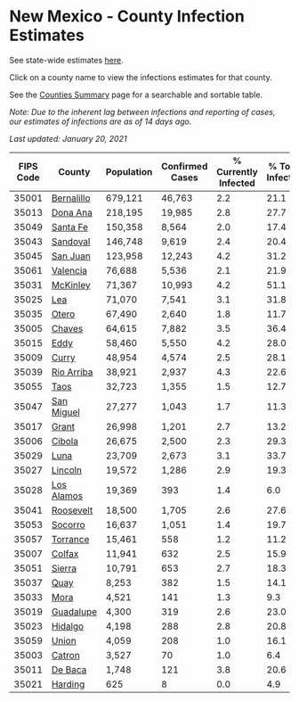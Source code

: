 # New Mexico - County Infection Estimates

See state-wide estimates [here](/infections/us-nm).

Click on a county name to view the infections estimates for that county.

See the [Counties Summary](/infections/summary-counties) page for a searchable and sortable table.

*Note: Due to the inherent lag between infections and reporting of cases, our estimates of infections are as of 14 days ago.*

*Last updated: January 20, 2021*

|   FIPS Code |                   County |   Population |   Confirmed Cases |   % Currently Infected |   % Total Infected |
|-------------|--------------------------|--------------|-------------------|------------------------|--------------------|
|       35001 | [Bernalillo](bernalillo) |      679,121 |            46,763 |                    2.2 |               21.1 |
|       35013 |     [Dona Ana](dona-ana) |      218,195 |            19,985 |                    2.8 |               27.7 |
|       35049 |     [Santa Fe](santa-fe) |      150,358 |             8,564 |                    2.0 |               17.4 |
|       35043 |     [Sandoval](sandoval) |      146,748 |             9,619 |                    2.4 |               20.4 |
|       35045 |     [San Juan](san-juan) |      123,958 |            12,243 |                    4.2 |               31.2 |
|       35061 |     [Valencia](valencia) |       76,688 |             5,536 |                    2.1 |               21.9 |
|       35031 |     [McKinley](mckinley) |       71,367 |            10,993 |                    4.2 |               51.1 |
|       35025 |               [Lea](lea) |       71,070 |             7,541 |                    3.1 |               31.8 |
|       35035 |           [Otero](otero) |       67,490 |             2,640 |                    1.8 |               11.7 |
|       35005 |         [Chaves](chaves) |       64,615 |             7,882 |                    3.5 |               36.4 |
|       35015 |             [Eddy](eddy) |       58,460 |             5,550 |                    4.2 |               28.0 |
|       35009 |           [Curry](curry) |       48,954 |             4,574 |                    2.5 |               28.1 |
|       35039 | [Rio Arriba](rio-arriba) |       38,921 |             2,937 |                    4.3 |               22.6 |
|       35055 |             [Taos](taos) |       32,723 |             1,355 |                    1.5 |               12.7 |
|       35047 | [San Miguel](san-miguel) |       27,277 |             1,043 |                    1.7 |               11.3 |
|       35017 |           [Grant](grant) |       26,998 |             1,201 |                    2.7 |               13.2 |
|       35006 |         [Cibola](cibola) |       26,675 |             2,500 |                    2.3 |               29.3 |
|       35029 |             [Luna](luna) |       23,709 |             2,673 |                    3.1 |               33.7 |
|       35027 |       [Lincoln](lincoln) |       19,572 |             1,286 |                    2.9 |               19.3 |
|       35028 | [Los Alamos](los-alamos) |       19,369 |               393 |                    1.4 |                6.0 |
|       35041 |   [Roosevelt](roosevelt) |       18,500 |             1,705 |                    2.6 |               27.6 |
|       35053 |       [Socorro](socorro) |       16,637 |             1,051 |                    1.4 |               19.7 |
|       35057 |     [Torrance](torrance) |       15,461 |               558 |                    1.2 |               11.2 |
|       35007 |         [Colfax](colfax) |       11,941 |               632 |                    2.5 |               15.9 |
|       35051 |         [Sierra](sierra) |       10,791 |               653 |                    2.7 |               18.3 |
|       35037 |             [Quay](quay) |        8,253 |               382 |                    1.5 |               14.1 |
|       35033 |             [Mora](mora) |        4,521 |               141 |                    1.3 |                9.3 |
|       35019 |   [Guadalupe](guadalupe) |        4,300 |               319 |                    2.6 |               23.0 |
|       35023 |       [Hidalgo](hidalgo) |        4,198 |               288 |                    2.8 |               20.8 |
|       35059 |           [Union](union) |        4,059 |               208 |                    1.0 |               16.1 |
|       35003 |         [Catron](catron) |        3,527 |                70 |                    1.0 |                6.4 |
|       35011 |       [De Baca](de-baca) |        1,748 |               121 |                    3.8 |               20.6 |
|       35021 |       [Harding](harding) |          625 |                 8 |                    0.0 |                4.9 |